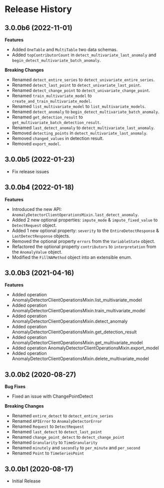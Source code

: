 # Release History

## 3.0.0b6 (2022-11-01)
  **Features**
  - Added `OneTable` and `MultiTable` two data schemas.
  - Added `topContributorCount` in `detect_multivariate_last_anomaly` and `begin_detect_multivariate_batch_anomaly`.

  **Breaking Changes**
  - Renamed `detect_entire_series` to `detect_univariate_entire_series`.
  - Renamed `detect_last_point` to `detect_univariate_last_point`.
  - Renamed `detect_change_point` to `detect_univariate_change_point`.
  - Renamed `train_multivariate_model` to `create_and_train_multivariate_model`.
  - Renamed `list_multivariate_model` to `list_multivariate_models`.
  - Renamed `detect_anomaly` to `begin_detect_multivariate_batch_anomaly`.
  - Renamed `get_detection_result` to `get_multivariate_batch_detection_result`.
  - Renamed `last_detect_anomaly` to `detect_multivariate_last_anomaly`.
  - Removed `detecting_points` in `detect_multivariate_last_anomaly`.
  - Removed `changed_values` in detection result.
  - Removed `export_model`.

## 3.0.0b5 (2022-01-23)

  - Fix release issues

## 3.0.0b4 (2022-01-18)

  **Features**
  - Introduced the new API: `AnomalyDetectorClientOperationsMixin.last_detect_anomaly`.
  - Added 2 new optional properties: `impute_mode` & `impute_fixed_value` to `DetectRequest` object.
  - Added 1 new optional property: `severity` to the `EntireDetectResponse` & `LastDetectResponse` objects.
  - Removed the optional property `errors` from the `VariableState` object.
  - Refactored the optional property `contributors` to `interpretation` from the `AnomalyValue` object.
  - Modified the `FillNAMethod` object into an extensible enum.

## 3.0.0b3 (2021-04-16)

  **Features**
  - Added operation AnomalyDetectorClientOperationsMixin.list_multivariate_model
  - Added operation AnomalyDetectorClientOperationsMixin.train_multivariate_model
  - Added operation AnomalyDetectorClientOperationsMixin.detect_anomaly
  - Added operation AnomalyDetectorClientOperationsMixin.get_detection_result
  - Added operation AnomalyDetectorClientOperationsMixin.get_multivariate_model
  - Added operation AnomalyDetectorClientOperationsMixin.export_model
  - Added operation AnomalyDetectorClientOperationsMixin.delete_multivariate_model

## 3.0.0b2 (2020-08-27)

  **Bug Fixes**
  - Fixed an issue with ChangePointDetect

  **Breaking Changes**
  - Renamed `entire_detect` to `detect_entire_series`
  - Renamed `APIError` to `AnomalyDetectorError`
  - Renamed `Request` to `DetectRequest`
  - Renamed `last_detect` to `detect_last_point`
  - Renamed `change_point_detect` to `detect_change_point`
  - Renamed `Granularity` to `TimeGranularity`
  - Renamed `minutely` and `secondly` to `per_minute` and `per_second`
  - Renamed `Point` to `TimeSeriesPoint`


## 3.0.0b1 (2020-08-17)

  - Initial Release
